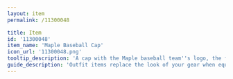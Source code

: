 ```yaml
---
layout: item
permalink: /11300048

title: Item
id: '11300048'
item_name: 'Maple Baseball Cap'
icon_url: '11300048.png'
tooltip_description: 'A cap with the Maple baseball team''s logo, the flying star, on it.'
guide_description: 'Outfit items replace the look of your gear when equipped.'
---
```

